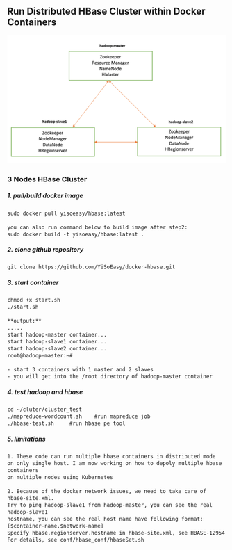 ## Run Distributed HBase Cluster within Docker Containers
![alt tag](https://github.com/YiSoEasy/docker-hbase/blob/master/hbase-cluster-docker.png)
### 3 Nodes HBase Cluster

##### 1. pull/build docker image

```
sudo docker pull yisoeasy/hbase:latest

you can also run command below to build image after step2: 
sudo docker build -t yisoeasy/hbase:latest .
```

##### 2. clone github repository

```
git clone https://github.com/YiSoEasy/docker-hbase.git
```

##### 3. start container

```
chmod +x start.sh
./start.sh

**output:**
.....
start hadoop-master container...
start hadoop-slave1 container...
start hadoop-slave2 container...
root@hadoop-master:~# 

- start 3 containers with 1 master and 2 slaves
- you will get into the /root directory of hadoop-master container
```

##### 4. test hadoop and hbase

```
cd ~/cluter/cluster_test
./mapreduce-wordcount.sh 	#run mapreduce job
./hbase-test.sh 	#run hbase pe tool
```

##### 5. limitations
```
1. These code can run multiple hbase containers in distributed mode 
on only single host. I am now working on how to depoly multiple hbase containers
on multiple nodes using Kubernetes

2. Because of the docker network issues, we need to take care of hbase-site.xml.
Try to ping hadoop-slave1 from hadoop-master, you can see the real hadoop-slave1 
hostname, you can see the real host name have following format:
[$container-name.$network-name]
Specify hbase.regionserver.hostname in hbase-site.xml, see HBASE-12954
For details, see conf/hbase_conf/hbaseSet.sh
```
